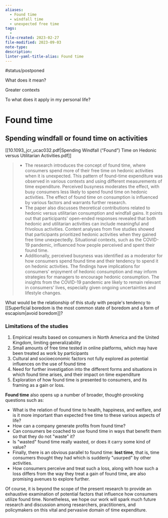 ```yaml
---
aliases:
  - Found time
  - windfall time
  - unexpected free time
tags:
  - 
file-created: 2023-02-27
file-modified: 2023-09-03
note-type: 
description: 
linter-yaml-title-alias: Found time
---
```


#status/postponed

What does it mean?

Greater contexts

To what does it apply in my personal life?

# Found time

## Spending windfall or found time on activities

[[10.1093_jcr_ucac032.pdf|Spending Windfall (“Found”) Time on Hedonic versus Utilitarian Activities.pdf]]

> - The research introduces the concept of found time, where consumers spend more of their free time on hedonic activities when it is unexpected. This pattern of found-time expenditure was observed in various contexts and using different measurements of time expenditure. Perceived busyness moderates the effect, with busy consumers less likely to spend found time on hedonic activities. The effect of found time on consumption is influenced by various factors and warrants further research.
> - The paper also discusses theoretical contributions related to hedonic versus utilitarian consumption and windfall gains. It points out that participants' open-ended responses revealed that both hedonic and utilitarian activities can include meaningful and frivolous activities. Content analyses from five studies showed that participants prioritized hedonic activities when they gained free time unexpectedly. Situational contexts, such as the COVID-19 pandemic, influenced how people perceived and spent their found time.
> - Additionally, perceived busyness was identified as a moderator for how consumers spend found time and their tendency to spend it on hedonic activities. The findings have implications for consumers' enjoyment of hedonic consumption and may inform strategies for managers to encourage hedonic consumption. The insights from the COVID-19 pandemic are likely to remain relevant in consumers' lives, especially given ongoing uncertainties and lifestyle changes.

What would be the relationship of this study with people's tendency to [[Superficial boredom is the most common state of boredom and a form of escapism|avoid boredom]]?

### Limitations of the studies

  1. Empirical results based on consumers in North America and the United Kingdom, limiting generalizability
  2. Small amounts of free time tested in online platforms, which may have been treated as work by participants
  3. Cultural and socioeconomic factors not fully explored as potential influences on the use of found time
  4. Need for further investigation into the different forms and situations in which found time arises, and their impact on time expenditure
  5. Exploration of how found time is presented to consumers, and its framing as a gain or loss.

**Found time** also opens up a number of broader, thought-provoking questions such as:
- What is the relation of found time to health, happiness, and welfare, and is it more important than expected free time to these various aspects of life?
- How can a company generate profits from found time?
- Can consumers be coached to use found time in ways that benefit them so that they do not "waste" it?
- Is "wasted" found time really wasted, or does it carry some kind of value?
- Finally, there is an obvious parallel to found time: **lost time**, that is, time consumers thought they had which is suddenly "usurped" by other activities.
- How consumers perceive and treat such a loss, along with how such a loss differs from the way they treat a gain of found time, are also promising avenues to explore further.

Of course, it is beyond the scope of the present research to provide an exhaustive examination of potential factors that influence how consumers utilize found time. Nonetheless, we hope our work will spark much future research and discussion among researchers, practitioners, and policymakers on this vital and pervasive domain of time expenditure.
